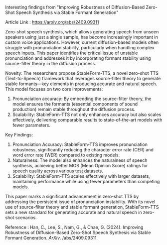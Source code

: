 
Interesting findings from "Improving Robustness of Diffusion-Based Zero-Shot Speech Synthesis via Stable Formant Generation"

Article Link : https://arxiv.org/abs/2409.09311

Zero-shot speech synthesis, which allows generating speech from unseen speakers using just a single sample, has become increasingly important in custom voice applications. However, current diffusion-based models often struggle with pronunciation stability, particularly when handling complex speech inputs. This paper identifies the critical issue of unstable pronunciation and addresses it by incorporating formant stability using source-filter theory in the diffusion process.

Novelty: The researchers propose StableForm-TTS, a novel zero-shot TTS (Text-to-Speech) framework that leverages source-filter theory to generate stable formants—key elements in producing accurate and natural speech. This model focuses on two core improvements:
1) Pronunciation accuracy: By embedding the source-filter theory, the model ensures the formants (essential components of sound production) remain stable throughout the diffusion process.
2) Scalability: StableForm-TTS not only enhances accuracy but also scales effectively, delivering comparable results to state-of-the-art models with fewer parameters.

Key Findings:
1) Pronunciation Accuracy: StableForm-TTS improves pronunciation robustness, significantly reducing the character error rate (CER) and word error rate (WER) compared to existing models.
2) Naturalness: The model also enhances the naturalness of speech synthesis, achieving better MOS (Mean Opinion Score) ratings for speech quality across various test datasets.
3) Scalability: StableForm-TTS scales effectively with larger datasets, maintaining performance while using fewer parameters than competing models.

This paper marks a significant advancement in zero-shot TTS by addressing the persistent issue of pronunciation instability. With its novel use of source-filter theory and stable formant generation, StableForm-TTS sets a new standard for generating accurate and natural speech in zero-shot scenarios.

Reference : Han, C., Lee, S., Nam, G., & Chae, G. (2024). Improving Robustness of Diffusion-Based Zero-Shot Speech Synthesis via Stable Formant Generation. _ArXiv_. /abs/2409.09311
